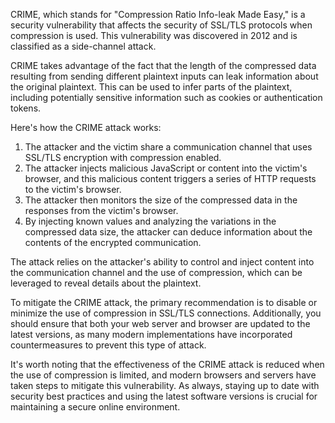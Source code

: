CRIME, which stands for "Compression Ratio Info-leak Made Easy," is a security vulnerability that affects the security of SSL/TLS protocols when compression is used. This vulnerability was discovered in 2012 and is classified as a side-channel attack.

CRIME takes advantage of the fact that the length of the compressed data resulting from sending different plaintext inputs can leak information about the original plaintext. This can be used to infer parts of the plaintext, including potentially sensitive information such as cookies or authentication tokens.

Here's how the CRIME attack works:

1. The attacker and the victim share a communication channel that uses SSL/TLS encryption with compression enabled.
2. The attacker injects malicious JavaScript or content into the victim's browser, and this malicious content triggers a series of HTTP requests to the victim's browser.
3. The attacker then monitors the size of the compressed data in the responses from the victim's browser.
4. By injecting known values and analyzing the variations in the compressed data size, the attacker can deduce information about the contents of the encrypted communication.

The attack relies on the attacker's ability to control and inject content into the communication channel and the use of compression, which can be leveraged to reveal details about the plaintext.

To mitigate the CRIME attack, the primary recommendation is to disable or minimize the use of compression in SSL/TLS connections. Additionally, you should ensure that both your web server and browser are updated to the latest versions, as many modern implementations have incorporated countermeasures to prevent this type of attack.

It's worth noting that the effectiveness of the CRIME attack is reduced when the use of compression is limited, and modern browsers and servers have taken steps to mitigate this vulnerability. As always, staying up to date with security best practices and using the latest software versions is crucial for maintaining a secure online environment.